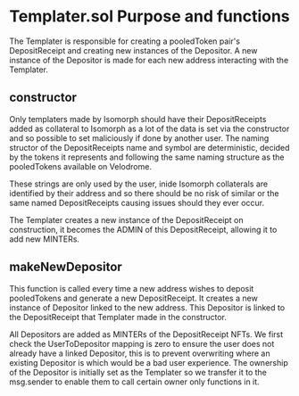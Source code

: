 # Templater.sol Purpose and functions

The Templater is responsible for creating a pooledToken pair's DepositReceipt and creating new instances of the Depositor. A new instance of the Depositor is made for each new address interacting with the Templater.

## constructor
Only templaters made by Isomorph should have their DepositReceipts added as collateral to Isomorph as a lot of the data is set via the constructor and so possible to set maliciously if done by another user. The naming structor of the DepositReceipts name and symbol are deterministic, decided by the tokens it represents and following the same naming structure as the pooledTokens available on Velodrome. 


These strings are only used by the user, inide Isomorph collaterals are identified by their address and so there should be no risk of similar or the same named DepositReceipts causing issues should they ever occur. 

The Templater creates a new instance of the DepositReceipt on construction, it becomes the ADMIN of this DepositReceipt, allowing it to add new MINTERs.


## makeNewDepositor
This function is called every time a new address wishes to deposit pooledTokens and generate a new DepositReceipt. It creates a new instance of Depositor linked to the new address. This Depositor is linked to the DepositReceipt that Templater made in the constructor. 


All Depositors are added as MINTERs of the DepositReceipt NFTs. We first check the UserToDepositor mapping is zero to ensure the user does not already have a linked Depositor, this is to prevent overwriting where an existing Depositor is which would be a bad user experience. The ownership of the Depositor is initially set as the Templater so we transfer it to the msg.sender to enable them to call certain owner only functions in it.

